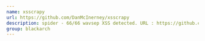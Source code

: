 ```yaml
---
name: xsscrapy
url: https://github.com/DanMcInerney/xsscrapy
description: spider - 66/66 wavsep XSS detected. URL : https://github.com/DanMcInerney/xsscrapy Groups : blackarch blackarch-webapp
group: blackarch
---
```

